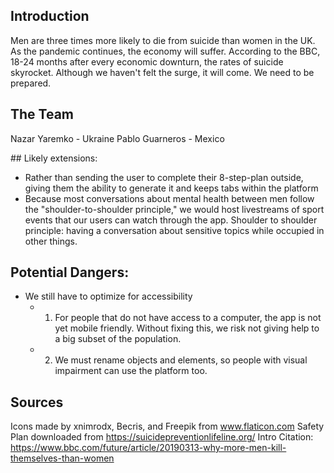 ## Introduction 
Men are three times more likely to die from suicide than women in the UK. As the pandemic continues, the economy will suffer. According to the BBC, 18-24 months after every economic downturn, the rates of suicide skyrocket. Although we haven't felt the surge, it will come. We need to be prepared.

## The Team
Nazar Yaremko - Ukraine
Pablo Guarneros - Mexico 

## Likely extensions:
- Rather than sending the user to complete their 8-step-plan outside, giving them the ability to generate it and keeps tabs within the platform
- Because most conversations about mental health between men follow the "shoulder-to-shoulder principle," we would host livestreams of sport events that our users can watch through the app. Shoulder to shoulder principle: having a conversation about sensitive topics while occupied in other things.

## Potential Dangers:
- We still have to optimize for accessibility
    - 1)  For people that do not have access to a computer, the app is not yet mobile friendly. Without fixing this, we risk not giving help to a big subset of the population.
    - 2) We must rename objects and elements, so people with visual impairment can use the platform too. 

## Sources
Icons made by xnimrodx, Becris, and Freepik from www.flaticon.com
Safety Plan downloaded from https://suicidepreventionlifeline.org/
Intro Citation: https://www.bbc.com/future/article/20190313-why-more-men-kill-themselves-than-women
##